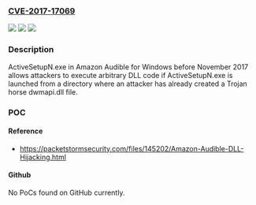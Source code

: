 ### [CVE-2017-17069](https://cve.mitre.org/cgi-bin/cvename.cgi?name=CVE-2017-17069)
![](https://img.shields.io/static/v1?label=Product&message=n%2Fa&color=blue)
![](https://img.shields.io/static/v1?label=Version&message=n%2Fa&color=blue)
![](https://img.shields.io/static/v1?label=Vulnerability&message=n%2Fa&color=brighgreen)

### Description

ActiveSetupN.exe in Amazon Audible for Windows before November 2017 allows attackers to execute arbitrary DLL code if ActiveSetupN.exe is launched from a directory where an attacker has already created a Trojan horse dwmapi.dll file.

### POC

#### Reference
- https://packetstormsecurity.com/files/145202/Amazon-Audible-DLL-Hijacking.html

#### Github
No PoCs found on GitHub currently.

